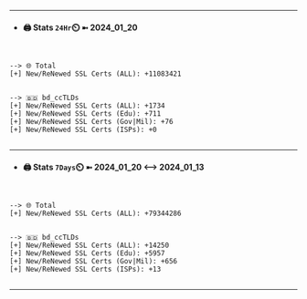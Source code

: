

---
- #### 🖨️ **Stats** `24Hr`⏲️ ➼ 2024_01_20
```console


--> 🌐 Total
[+] New/ReNewed SSL Certs (ALL): +11083421


--> 🇧🇩 bd_ccTLDs
[+] New/ReNewed SSL Certs (ALL): +1734
[+] New/ReNewed SSL Certs (Edu): +711
[+] New/ReNewed SSL Certs (Gov|Mil): +76
[+] New/ReNewed SSL Certs (ISPs): +0


```

---
- #### 🖨️ **Stats** `7Days`⏲️ ➼ 2024_01_20 <--> 2024_01_13
```console


--> 🌐 Total
[+] New/ReNewed SSL Certs (ALL): +79344286


--> 🇧🇩 bd_ccTLDs
[+] New/ReNewed SSL Certs (ALL): +14250
[+] New/ReNewed SSL Certs (Edu): +5957
[+] New/ReNewed SSL Certs (Gov|Mil): +656
[+] New/ReNewed SSL Certs (ISPs): +13


```

---

